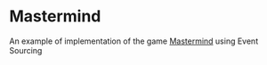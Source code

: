 # Mastermind

An example of implementation of the game [Mastermind](https://en.wikipedia.org/wiki/Mastermind_(board_game)) using Event Sourcing